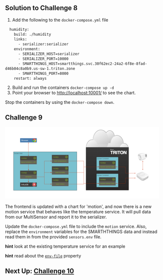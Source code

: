 ## Solution to Challenge 8

1. Add the following to the `docker-compose.yml` file

```
  humidity:
    build: ./humidity
    links:
      - serializer:serializer
    environment:
      - SERIALIZER_HOST=serializer
      - SERIALIZER_PORT=10000
      - SMARTTHINGS_HOST=smartthings.svc.30f62ec2-24a2-6f8e-8fad-d46b04c8a0b9.us-sw-1.triton.zone
      - SMARTTHINGS_PORT=8000
    restart: always
```

2. Build and run the containers `docker-compose up -d`
3. Point your browser to [http://localhost:10001/]() to see the chart.

Stop the containers by using the `docker-compose down`.


## Challenge 9

![image](../images/challenge9.png)

The frontend is updated with a chart for 'motion', and now there is a new motion service that behaves like the temperature service. It will pull data from our MultiSensor and report it to the serializer.

Update the `docker-compose.yml` file to include the `motion` service. Also, replace the `environment` variables for the SMARTHTHINGS data and instead read them in from the provided `sensors.env` file.

__hint__ look at the existing temperature service for an example

__hint__ read about the [`env-file`](https://docs.docker.com/compose/env-file/) property

## Next Up: [Challenge 10](../challenge10/README.md)